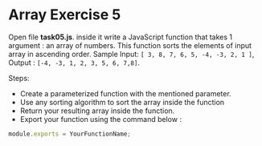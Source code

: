 # Array Exercise 5

Open file **task05.js**. inside it write a JavaScript function that takes 1 argument : an array of numbers. This function sorts the elements of input array in ascending order. Sample Input: `[ 3, 8, 7, 6, 5, -4, -3, 2, 1 ]`, Output : `[-4, -3, 1, 2, 3, 5, 6, 7,8]`.

Steps:

- Create a parameterized function with the mentioned parameter.
- Use any sorting algorithm to sort the array inside the function
- Return your resulting array inside the function.
- Export your function using the command below :

```js
module.exports = YourFunctionName;
```